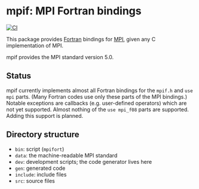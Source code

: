 # mpif: MPI Fortran bindings

[![CI](https://github.com/eschnett/mpif/actions/workflows/ci.yaml/badge.svg)](https://github.com/eschnett/mpif/actions/workflows/ci.yaml)

This package provides [Fortran](https://en.wikipedia.org/wiki/Fortran)
bindings for [MPI](https://www.mpi-forum.org), given any C
implementation of MPI.

mpif provides the MPI standard version 5.0.

## Status

mpif currently implements almost all Fortran bindings for the `mpif.h`
and `use mpi` parts. (Many Fortran codes use only these parts of the
MPI bindings.) Notable exceptions are callbacks (e.g. user-defined
operators) which are not yet supported. Almost nothing of the `use
mpi_f08` parts are supported. Adding this support is planned.

## Directory structure

- `bin`: script (`mpifort`)
- `data`: the machine-readable MPI standard
- `dev`: development scripts; the code generator lives here
- `gen`: generated code
- `include`: include files
- `src`: source files
